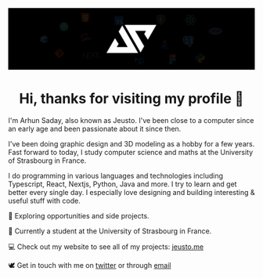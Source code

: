 <img src="./media/banner.png">
<h1 align="center">Hi, thanks for visiting my profile 👋</h1>
<p align="center"></p>

<p>I'm Arhun Saday, also known as Jeusto. I've been close to a computer since an early age and been passionate about it since then. <br/> </p>
<p>I've been doing graphic design and 3D modeling as a hobby for a few years. Fast forward to today, I study computer science and maths at the University of Strasbourg in France.</p>
<p>I do programming in various languages and technologies including Typescript, React, Nextjs, Python, Java and more. I try to learn and get better every single day. I especially love designing and building interesting & useful stuff with code.</p>

🚀 Exploring opportunities and side projects.

🏫 Currently a student at the University of Strasbourg in France.

💻 Check out my website to see all of my projects: <a href="https://jeusto.me">jeusto.me</a>

🕊 Get in touch with me on <a href="https://twitter.com/jeustoo">twitter</a> or through <a href="mailto:arhunsad@gmail.com">email
